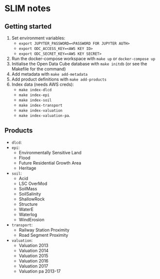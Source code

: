 # SLIM notes

## Getting started

1. Set environment variables:
    * `export JUPYTER_PASSWORD=<PASSWORD FOR JUPYTER AUTH>`
    * `export ODC_ACCESS_KEY=<AWS KEY ID>`
    * `export ODC_SECRET_KEY=<AWS KEY SECRET>`
2. Run the docker-compose workspace with `make up` or `docker-compose up`
3. Initialise the Open Data Cube database with `make initdb` (or see the Makefile for the command)
4. Add metadata with `make add-metadata`
5. Add product definitions with `make add-products`
6. Index data (needs AWS creds):
    * `make index-dlcd`
    * `make index-epi`
    * `make index-soil`
    * `make index-transport`
    * `make index-valuation`
    * `make index-valuation-pa`.

## Products
* `dlcd`:
* `epi`:
  * Environmentally Sensitive Land
  * Flood
  * Future Residential Growth Area
  * Heritage
* `soil`:
  * Acid
  * LSC OverMod
  * SoilMass
  * SoilSalinity
  * ShallowRock
  * Structure
  * WaterE
  * Waterlog
  * WindErosion
* `transport`:
  * Railway Station Proximity
  * Road Segment Proximity
* `valuation`:
  * Valuation 2013
  * Valuation 2014
  * Valuation 2015
  * Valuation 2016
  * Valuation 2017
  * Valuation pa 2013-17
